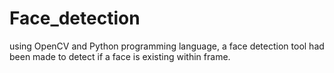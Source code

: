 # Face_detection
using OpenCV and Python programming language, a face detection tool had been made to detect if a face is existing within frame. 
